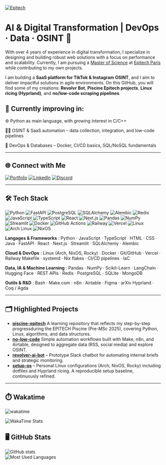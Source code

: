 [![Epitech](https://img.shields.io/badge/Epitech-2025--2028-blue?logo=graduation-cap&style=for-the-badge)](https://www.epitech.eu/formation-alternance/pre-msc-post-bac2/)

# AI & Digital Transformation | DevOps · Data · OSINT 🌠

With over 4 years of experience in digital transformation, I specialize in designing and building robust web solutions with a focus on performance and scalability. Currently, I am pursuing a [Master of Science](https://www.epitech.eu/formation-alternance/pre-msc-post-bac2/) at [Epitech Paris](https://www.epitech.eu/ecole-informatique-paris/) while contributing to my own projects.  

I am building a **SaaS platform for TikTok & Instagram OSINT**, and I aim to deliver impactful solutions in agile environments. On this GitHub, you will find some of my creations: **Revolvr Bot**, **Piscine Epitech projects**, **Linux ricing (Hyprland)**, and **no/low-code scraping pipelines**.  

## 🧪 Currently improving in:
⚙️ Python as main language, with growing interest in C/C++

👩‍💻 OSINT & SaaS automation – data collection, integration, and low-code pipelines 

📡 DevOps & Databases – Docker, CI/CD basics, SQL/NoSQL fundamentals

---

## 🌐 Connect with Me

[![Portfolio](https://img.shields.io/badge/Portfolio-000000?style=for-the-badge&logo=vercel&logoColor=white)](https://www.romeo-cavazza.dev) [![LinkedIn](https://img.shields.io/badge/LinkedIn-0A66C2?style=for-the-badge&logo=linkedin&logoColor=white)](https://www.linkedin.com/in/romeo-cavazza/) [![Discord](https://img.shields.io/badge/Discord-5865F2?style=for-the-badge&logo=discord&logoColor=white)](https://discord.com/invite/UTYBtZcu)

---

## 🛠 Tech Stack
![Python](https://img.shields.io/badge/Python-3776AB?logo=python&logoColor=white)
![FastAPI](https://img.shields.io/badge/FastAPI-009688?logo=fastapi&logoColor=white)
![PostgreSQL](https://img.shields.io/badge/PostgreSQL-4169E1?logo=postgresql&logoColor=white)
![SQLAlchemy](https://img.shields.io/badge/SQLAlchemy-D71F00?logo=python&logoColor=white)
![Alembic](https://img.shields.io/badge/Alembic-0B3A53?logo=alembic&logoColor=white)
![Redis](https://img.shields.io/badge/Redis-DC382D?logo=redis&logoColor=white)
![JavaScript](https://img.shields.io/badge/JavaScript-F7DF1E?logo=javascript&logoColor=black)
![TypeScript](https://img.shields.io/badge/TypeScript-3178C6?logo=typescript&logoColor=white)
![React](https://img.shields.io/badge/React-61DAFB?logo=react&logoColor=black)
![Next.js](https://img.shields.io/badge/Next.js-000000?logo=nextdotjs&logoColor=white)
![Pandas](https://img.shields.io/badge/Pandas-150458?logo=pandas&logoColor=white)
![NumPy](https://img.shields.io/badge/NumPy-013243?logo=numpy&logoColor=white)
![Streamlit](https://img.shields.io/badge/Streamlit-FF4B4B?logo=streamlit&logoColor=white)
![Docker](https://img.shields.io/badge/Docker-2496ED?logo=docker&logoColor=white)
![GitHub Actions](https://img.shields.io/badge/GitHub%20Actions-2088FF?logo=githubactions&logoColor=white)
![Railway](https://img.shields.io/badge/Railway-0B0D0E?logo=railway&logoColor=white)
![Vercel](https://img.shields.io/badge/Vercel-000000?logo=vercel&logoColor=white)
![Linux](https://img.shields.io/badge/Linux-FCC624?logo=linux&logoColor=black)
![Arch Linux](https://img.shields.io/badge/Arch%20Linux-1793D1?logo=archlinux&logoColor=white)
![NixOS](https://img.shields.io/badge/NixOS-5277C3?logo=nixos&logoColor=white)

**Langages & Frameworks** : Python · JavaScript · TypeScript · HTML · CSS · Java · FastAPI · React · Next.js · Streamlit · SQLAlchemy · Alembic

**Cloud & DevOps** : Linux (Arch, NixOS, Rocky) · Docker · Git/GitHub · Vercel · Railway Makefile · systemd · Nix flakes · CI/CD pipelines · IaC

**Data, IA & Machine Learning** : Pandas · NumPy · Scikit-Learn · LangChain · Hugging Face · REST APIs · Redis · PostgreSQL · SQLite · MongoDB

**Outils & R&D** : Bash · Make.com · n8n · Airtable · Figma · arXiv Hyprland · Coq / Agda

---

## 🗂️ Highlighted Projects

- [**piscine-epitech**](https://github.com/RomeoCavazza/piscine-epitech) A learning repository that reflects my step-by-step progressduring the EPITECH Piscine (Pre-MSc 2025), covering Python, Linux, algorithms, and data structures.
- [**no-low-code**](https://github.com/RomeoCavazza/no-low-code) Simple automation workflows built with Make, n8n, and Airtable, designed to aggregate data (RSS, social media) and explore OSINT.
- [**revolver-ai-bot**](https://github.com/RomeoCavazza/revolver-ai-bot) – Prototype Slack chatbot for automating internal briefs and strategic monitoring.
- [**setup-os**](https://github.com/RomeoCavazza/setup-os) – Personal Linux configurations (Arch, NixOS, Rocky) including dotfiles and Hyprland ricing. A reproducible setup baseline, continuously refined.

---
## ⏱️ Wakatime

![wakatime](https://wakatime.com/badge/user/5e4b28a1-b544-4033-9d4b-0f3cf1a431c8.svg)

<img src="https://wakatime.com/share/@romeocavazza/44dc4854-22cf-48b6-a16e-089d1749ae8f.svg" alt="WakaTime Stats" />

## 🖥️ GitHub Stats
![GitHub stats](https://github-readme-stats.vercel.app/api?username=RomeoCavazza&show_icons=true&theme=radical)  
![Most Used Languages](https://github-readme-stats.vercel.app/api/top-langs/?username=RomeoCavazza&layout=compact&theme=radical)
